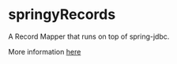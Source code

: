 springyRecords
=============

A Record Mapper that runs on top of spring-jdbc.

More information [here](http://huherto.github.io/springyRecords/)


